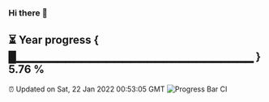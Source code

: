 ### Hi there 👋
⏳ Year progress { █▁▁▁▁▁▁▁▁▁▁▁▁▁▁▁▁▁▁▁▁▁▁▁▁▁▁▁▁▁ } 5.76 %
---
⏰ Updated on Sat, 22 Jan 2022 00:53:05 GMT
![Progress Bar CI](https://github.com/liununu/liununu/workflows/Progress%20Bar%20CI/badge.svg)
